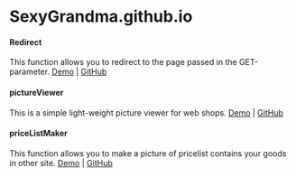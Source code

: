 # SexyGrandma.github.io

<h4>Redirect</h4>
This function allows you to redirect to the page passed in the GET-parameter.
<a href="http://www.ze3.ru/redirect/">Demo</a> | <a href="https://github.com/SexyGrandma/redirect">GitHub</a>

<h4>pictureViewer</h4>
This is a simple light-weight picture viewer for web shops.
<a href="http://www.ze3.ru/pictureViewer/">Demo</a> | <a href="https://github.com/SexyGrandma/pictureViewer">GitHub</a>

<h4>priceListMaker</h4>
This function allows you to make a picture of pricelist contains your goods in other site.
<a href="http://www.ze3.ru/avgPrice/">Demo</a> | <a href="https://github.com/SexyGrandma/avgPrice">GitHub</a>
